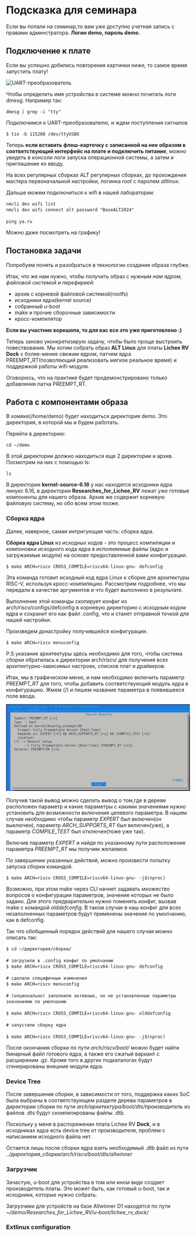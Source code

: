 # Подсказка для семинара

Если вы попали на семинар,то вам уже доступно учетная запись с правами админстратора. **Логин demo, пароль demo.**

## Подключение к плате

Если вы успешно добились повторения картинки ниже, то самое время запустить плату!

![UART-преобразователь](/pictures/соелинение%20переходника%20с%20GPIO%20ПЛАТЫ.jpg)

Чтобы определить имя устройства в системе можно почитать логи dmesg. Например так:

```
dmesg | grep -i "tty"
```

Подключимся к UART-преобразователю, и ждем поступления сигналов

```
$ tio -b 115200 /dev/ttyUSBX
```

Теперь **если вставить флеш-карточку с записанной на нее образом в соответствующий интерфейс на плате и подключить питание**, можно увидеть в консоли логи запуска операционной системы, а затем и приглашение ко вводу.

На всех регулярных сборках ALT регулярных сборках, до прохождения мастера первоначальной настройки, логинка *root* с паролем *altlinux*.

Дальше можем подключиться к wifi в нашей лаборатории:

```
nmcli dev wifi list
nmcli dev wifi connect alt password "BaseALT2024"

ping ya.ru

```

Можно даже посмотреть на графику!

## Постановка задачи

Попробуем понять и разобраться в технологии создания образа глубже. 

Итак, что же нам нужно, чтобы получить образ с *нужным нам ядром, файловой системой и перефирией*:

 - архив с корневой файловой системой(rootfs)
 - исходники ядра(kernel source)
 - собранный u-boot
 - make и прочие сборочные зависимости
 - кросс-компилятор

 **Если вы участник воркшопа, то для вас все это уже приготовлено :)**

 Теперь заново уконкретизирую задачу, чтобы было проще выстроить повествование. Мы хотим собрать образ **ALT Linux** для платы **Lichee RV Dock** с более-менее свежим ядром, патчем ядра PREEMPT_RT(позволяющий реализовать мягкое реальное время) и поддержкой работы wifi-модуля.
  
Оговорюсь, что на практике будет продемонстрировано только добавления патча PREEMPT_RT.

## Работа с компонентами образа

В хомяке(/home/demo) будет находиться директория demo. Это директория, в которой мы и будем работать.

Перейти в директорию:

```
cd ~/demo
```

В этой директории должно находиться еще 2 директории и архив. Посмотрим на них с помощью ls:

```
ls
```

В директории **kernel-source-6.16** у нас находятся исходники ядра линукс 6.16, в директории **Researches_for_Lichee_RV** лежат уже готовые компоненты для нашего образа. Архив же содержит корневую файловую систему, но обо всем этом позже.

### Сборка ядра

Далее, наверное, самая интригующая часть: сборка ядра. 


**Сборка ядра Linux** из исходных кодов - это процесс компиляции и компоновки исходного кода ядра в исполняемые файлы (ядро и загружаемые модули) на основе предоставленной вами конфигурации.


```
$ make ARCH=riscv CROSS_COMPILE=riscv64-linux-gnu- defconfig
```
Эта команда готовит исходный код ядра Linux к сборке для архитектуры RISC-V, используя кросс-компиляцию. Рассмотрим подробнее, что мы передали в качестве аргументов и что будет выполнено в результате.

Выполнение этой команды скопирует конфиг из arch/riscv/configs/defconfig в корневую директорию с исходным кодом ядра и сохранит его как файл .config, что и станет отправной точкой для нашей настройки.

Произведем донастройку получившейся конфигурации.

```
$ make ARCH=riscv menuconfig
```

P.S указание архитектуры здесь необходимо для того, чтобы система сборки обратилась к директории arch/riscv/ для получения всех архитектурно-зависимых настроек, списков плат и драйверов.

Итак, мы в графическом меню, и нам необходимо включить параметр *PREEMPT_RT* для того, чтобы добавить соответствующий модуль ядра в конфигурацию. Жмем (/) и пишем название параметра в появившееся поле ввода.

![alt text](/pictures/search_in_menuconfig.png)

Получив такой вывод можно сделать вывод о том,где в дереве расположен параметр и какие параметры с какими значениями нужно установить для возможности включения целевого параметра. В нашем случае необходимо чтобы параметр *EXPERT* был включен(он выключен), параметр *ARCH_SUPPORTS_RT* был включен(уже), а параметр *COMPILE_TEST* был отключен(тоже уже так).

Включив параметр *EXPERT* и найдя по указанному пути расположение параметра *PREEMPT_RT* мы получим желаемое.

По завершении указанных действий, можно произвести попытку запуска сборки командой.

```
$ make ARCH=riscv CROSS_COMPILE=riscv64-linux-gnu- -j$(nproc)
```

Возможно, при этом make через CLI начнет задавать множество вопросов о конфигурации параметров, значение которых не было задано. Для этого предварительно нужно поменять конфиг, вызвав make с командой *olddefconfig*. В таком случае в наш конфиг для всех незаполненных параметров будут применены значения по умолчанию, как в defconfig.

Так что обобщенный порядок действий для нашего случая можно описать так:

```
$ cd ~/директория/сборки/

# загрузили в .config конфиг по умолчанию
$ make ARCH=riscv CROSS_COMPILE=riscv64-linux-gnu- defconfig

# сделали специфичные изменения
$ make ARCH=riscv menuconfig

# (опционально) заполнили активные, но не установленные параметры значениями по умолчанию

$ make ARCH=riscv CROSS_COMPILE=riscv64-linux-gnu- olddefconfig

# запустили сборку ядра

$ make ARCH=riscv CROSS_COMPILE=riscv64-linux-gnu- -j$(nproc)
```

После окончания сборки по пути *arch/riscv/boot/* можно будет найти бинарный файл готового ядра, а также его сжатый вариант с расширеним .gz. Кроме того в других подкаталогах будут сгенерированы внешние модули ядра.

### Device Tree

После завершения сборки, в зависимости от того, поддержка каких SoC была выбраны в соответствующем разделе дерева параметров в директории сборки по пути *arch/архитектура/boot/dts/производитель* из файлов .dts будут скомпилированы файлы .dtb.

Поскольку у меня в распоряжении плата Lichee RV **Dock**, и в исходниках ядра есть device tree от производителя, проблем с написанием исходного файла нет.

Остается лишь после сборки ядра взять необходимый .dtb файл из пути *../директория_сборки/arch/riscv/boot/dts/allwinner*

### Загрузчик 

Зачастую, u-boot для устройства в том или ином виде создает производитель платы. Это может быть, как готовый u-boot, так и исходники, которые нужно собрать.

Загрузчики для устройств на базе Allwinner D1 находятся по пути *~/demo/Researches_for_Lichee_RV/u-boot/lichee_rv_dock/*

### Extlinux configuration

